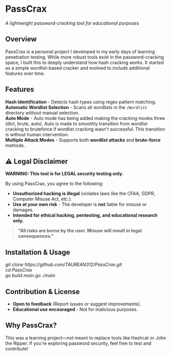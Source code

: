 <!DOCTYPE html>
<html lang="en">
<head>
    <meta charset="UTF-8">
    <meta name="viewport" content="width=device-width, initial-scale=1.0">
</head>
  <body>
    <h1>PassCrax</h1>
    <p><em>A lightweight password-cracking tool for educational purposes</em></p>

<h2>Overview</h2>
    <p>PassCrax is a personal project I developed in my early days of learning penetration testing. While more robust tools exist in the password-cracking space, I built this to deeply understand how hash cracking works. It started as a simple wordlist-based cracker and evolved to include additional features over time.</p>

<h2>Features</h2>
    <div class="feature">
        <strong>Hash Identification</strong> - Detects hash types using regex pattern matching.
    </div>
    <div class="feature">
        <strong>Automatic Wordlist Selection</strong> - Scans all wordlists in the <code>/Wordlist</code> directory without manual selection.
    </div>
    <div class="feature">
        <strong>Auto Mode</strong> - Auto mode has being added making the cracking modes three (dict, brute, auto). Auto is made to smoothly transition from wordlist cracking to bruteforce if wordlist cracking wasn't successful. This transition is without human intervention.
    </div>
    <div class="feature">
        <strong>Multiple Attack Modes</strong> - Supports both <strong>wordlist attacks</strong> and <strong>brute-force</strong> methods.
    </div>

<h2>⚠️ Legal Disclaimer</h2>
    <div class="disclaimer">
        <p><strong>WARNING: This tool is for LEGAL security testing only.</strong></p>
        
<p>By using PassCrax, you agree to the following:</p>
        <ul>
            <li><strong>Unauthorized hacking is illegal</strong> (violates laws like the CFAA, GDPR, Computer Misuse Act, etc.).</li>
            <li><strong>Use at your own risk</strong> - The developer is <strong>not</strong> liable for misuse or damages.</li>
            <li><strong>Intended for ethical hacking, pentesting, and educational research only.</strong></li>
        </ul>
        
<blockquote><strong>"All risks are borne by the user. Misuse will result in legal consequences."</strong></blockquote>
    </div>

<h2>Installation & Usage</h2>
    <p><em>git clone https://github.com/TAUREAN312/PassCrax.git<br>
    cd PassCrax<br>
    go build main.go
    ./main</em></p>

<h2>Contribution & License</h2>
    <ul>
        <li><strong>Open to feedback</strong> (Report issues or suggest improvements).</li>
        <li><strong>Educational use encouraged</strong> - Not for malicious purposes.</li>
    </ul>

<h2>Why PassCrax?</h2>
    <p>This was a learning project—not meant to replace tools like Hashcat or John the Ripper. If you're exploring password security, feel free to test and contribute!</p>
</body>
</html>
